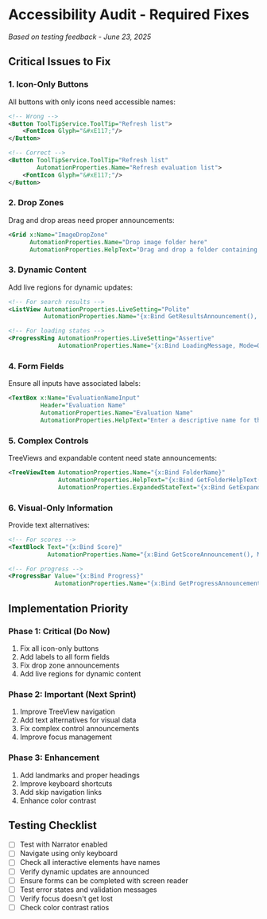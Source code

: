 # Accessibility Audit - Required Fixes

*Based on testing feedback - June 23, 2025*

## Critical Issues to Fix

### 1. Icon-Only Buttons
All buttons with only icons need accessible names:

```xml
<!-- Wrong -->
<Button ToolTipService.ToolTip="Refresh list">
    <FontIcon Glyph="&#xE117;"/>
</Button>

<!-- Correct -->
<Button ToolTipService.ToolTip="Refresh list"
        AutomationProperties.Name="Refresh evaluation list">
    <FontIcon Glyph="&#xE117;"/>
</Button>
```

### 2. Drop Zones
Drag and drop areas need proper announcements:

```xml
<Grid x:Name="ImageDropZone"
      AutomationProperties.Name="Drop image folder here"
      AutomationProperties.HelpText="Drag and drop a folder containing images, or click Browse to select">
```

### 3. Dynamic Content
Add live regions for dynamic updates:

```xml
<!-- For search results -->
<ListView AutomationProperties.LiveSetting="Polite"
          AutomationProperties.Name="{x:Bind GetResultsAnnouncement(), Mode=OneWay}">

<!-- For loading states -->
<ProgressRing AutomationProperties.LiveSetting="Assertive"
              AutomationProperties.Name="{x:Bind LoadingMessage, Mode=OneWay}">
```

### 4. Form Fields
Ensure all inputs have associated labels:

```xml
<TextBox x:Name="EvaluationNameInput"
         Header="Evaluation Name"
         AutomationProperties.Name="Evaluation Name"
         AutomationProperties.HelpText="Enter a descriptive name for this evaluation">
```

### 5. Complex Controls
TreeViews and expandable content need state announcements:

```xml
<TreeViewItem AutomationProperties.Name="{x:Bind FolderName}"
              AutomationProperties.HelpText="{x:Bind GetFolderHelpText(), Mode=OneWay}"
              AutomationProperties.ExpandedStateText="{x:Bind GetExpandedState(), Mode=OneWay}">
```

### 6. Visual-Only Information
Provide text alternatives:

```xml
<!-- For scores -->
<TextBlock Text="{x:Bind Score}"
           AutomationProperties.Name="{x:Bind GetScoreAnnouncement(), Mode=OneWay}">

<!-- For progress -->
<ProgressBar Value="{x:Bind Progress}"
             AutomationProperties.Name="{x:Bind GetProgressAnnouncement(), Mode=OneWay}">
```

## Implementation Priority

### Phase 1: Critical (Do Now)
1. Fix all icon-only buttons
2. Add labels to all form fields
3. Fix drop zone announcements
4. Add live regions for dynamic content

### Phase 2: Important (Next Sprint)
1. Improve TreeView navigation
2. Add text alternatives for visual data
3. Fix complex control announcements
4. Improve focus management

### Phase 3: Enhancement
1. Add landmarks and proper headings
2. Improve keyboard shortcuts
3. Add skip navigation links
4. Enhance color contrast

## Testing Checklist

- [ ] Test with Narrator enabled
- [ ] Navigate using only keyboard
- [ ] Check all interactive elements have names
- [ ] Verify dynamic updates are announced
- [ ] Ensure forms can be completed with screen reader
- [ ] Test error states and validation messages
- [ ] Verify focus doesn't get lost
- [ ] Check color contrast ratios